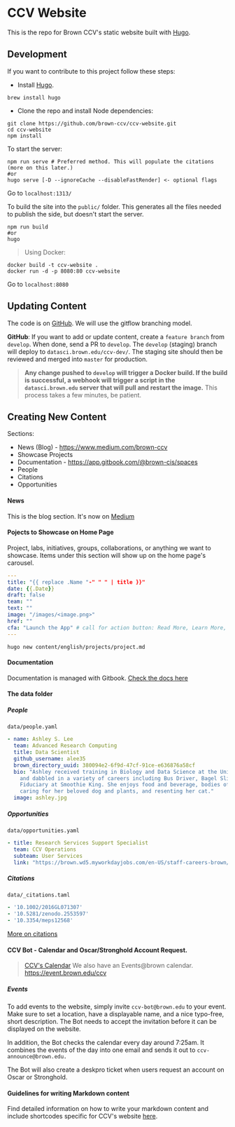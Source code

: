 # CCV Website
This is the repo for Brown CCV's static website built with [Hugo](https://www.gohugo.io).

## Development
If you want to contribute to this project follow these steps:
- Install [Hugo](https://www.gohugo.io).
```shell
brew install hugo
```
- Clone the repo and install Node dependencies:
```shell
git clone https://github.com/brown-ccv/ccv-website.git
cd ccv-website
npm install
```

To start the server:
```shell
npm run serve # Preferred method. This will populate the citations (more on this later.)
#or
hugo serve [-D --ignoreCache --disableFastRender] <- optional flags
```
Go to `localhost:1313/`

To build the site into the `public/` folder. This generates all the files needed to publish the side, but doesn't start the server.
```shell
npm run build
#or
hugo
```
> Using Docker:  
```shell
docker build -t ccv-website .
docker run -d -p 8080:80 ccv-website
```
Go to `localhost:8080`

## Updating Content

The code is on [GitHub](https://github.com/brown-ccv/ccv-website). We will use the gitflow branching model. 

**GitHub**: If you want to add or update content, create a `feature branch` from `develop`. When done, send a PR to `develop`. The `develop` (staging) branch will deploy to `datasci.brown.edu/ccv-dev/`. The staging site should then be reviewed and merged into `master` for production.  
> **Any change pushed to `develop` will trigger a Docker build. If the build is successful, a webhook will trigger a script in the `datasci.brown.edu` server that will pull and restart the image.** This process takes a few minutes, be patient.


## Creating New Content

Sections:
- News (Blog) - https://www.medium.com/brown-ccv
- Showcase Projects
- Documentation - https://app.gitbook.com/@brown-cis/spaces
- People
- Citations
- Opportunities

#### News
This is the blog section. It's now on [Medium](https://www.medium.com/brown-ccv)

#### Pojects to Showcase on Home Page
Project, labs, initiatives, groups, collaborations, or anything we want to showcase. Items under this section will show up on the home page's carousel.

```yaml
---
title: "{{ replace .Name "-" " " | title }}"
date: {{.Date}}
draft: false
team: ""
text: ""
image: "/images/<image.png>"
href: ""
cfa: "Launch the App" # call for action button: Read More, Learn More, Launch the App, More on Github...
---
```

```shell
hugo new content/english/projects/project.md
```

#### Documentation

Documentation is managed with Gitbook. 
[Check the docs here](https://docs.ccv.brown.edu/)

#### The data folder
##### People
`data/people.yaml`

```yaml
- name: Ashley S. Lee
  team: Advanced Research Computing
  title: Data Scientist
  github_username: alee35
  brown_directory_uuid: 380094e2-6f9d-47cf-91ce-e636876a58cf
  bio: "Ashley received training in Biology and Data Science at the University of Virginia
    and dabbled in a variety of careers including Bus Driver, Bagel Slinger, and Chief
    Fiduciary at Smoothie King. She enjoys food and beverage, bodies of water, jokes,
    caring for her beloved dog and plants, and resenting her cat."
  image: ashley.jpg
```

##### Opportunities
`data/opportunities.yaml`  

```yaml
- title: Research Services Support Specialist
  team: CCV Operations
  subteam: User Services
  link: "https://brown.wd5.myworkdayjobs.com/en-US/staff-careers-brown/job/180-George-Street/Research-Services-Support-Specialist_REQ151702"
```

##### Citations
`data/_citations.taml`

```yaml
- '10.1002/2016GL071307'
- '10.5281/zenodo.2553597'
- '10.3354/meps12568'
```
[More on citations](https://datasci.brown.edu/ccv-dev/2019/02/how-to-write-docs-and-posts-for-the-ccv-website/#citations)


#### CCV Bot - Calendar and Oscar/Stronghold Account Request.  

> [CCV's Calendar](https://calendar.google.com/calendar/b/2?cid=Y2N2LWJvdEBicm93bi5lZHU)
> We also have an Events@brown calendar. https://event.brown.edu/ccv
##### Events
To add events to the website, simply invite `ccv-bot@brown.edu` to your event. Make sure to set a location, have a displayable name, and a nice typo-free, short description. The Bot needs to accept the invitation before it can be displayed on the website.

In addition, the Bot checks the calendar every day around 7:25am. It combines the events of the day into one email and sends it out to `ccv-announce@brown.edu.`

The Bot will also create a deskpro ticket when users request an account on Oscar or Stronghold.

#### Guidelines for writing Markdown content
Find detailed information on how to write your markdown content and include shortcodes specific for CCV's website [here](https://datasci.brown.edu/2019/02/how-to-write-docs-and-posts-for-the-ccv-website/).
